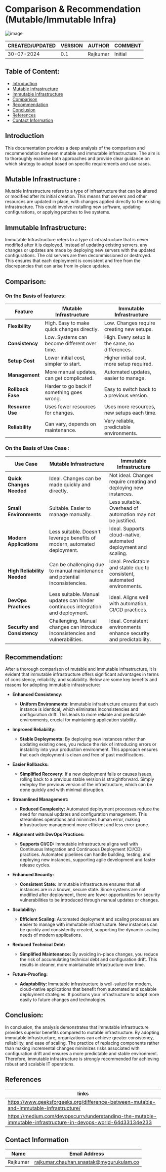 # Comparison & Recommendation (Mutable/Immutable Infra)

![image](https://github.com/user-attachments/assets/8e350d22-5994-4fe3-a146-fc13e8b85151)


|CREATED/UPDATED |VERSION|AUTHOR|COMMENT|
|--------|-----------|-------|---------|
|30-07-2024|0.1|Rajkumar|  Initial |

## Table of Content: 
- [Introduction](#Introduction)
- [Mutable Infrastructure](#mutable-infrastructure)
- [Immutable Infrastructure](#Immutable-Infrastructure)
- [Comparison](#Comparison)
- [Recommendation](#Recommendation)
- [Conclusion](#Conclusion)
- [References](#References)
- [Contact Information](#Contact-Information)


## Introduction
This documentation provides a deep analysis of the comparison and recommendation between mutable and immutable infrastructure. The aim is to thoroughly examine both approaches and provide clear guidance on which strategy to adopt based on specific requirements and use cases.

## Mutable Infrastructure : 
Mutable Infrastructure refers to a type of infrastructure that can be altered or modified after its initial creation. This means that servers and other resources are updated in place, with changes applied directly to the existing infrastructure. This could involve installing new software, updating configurations, or applying patches to live systems.

## Immutable Infrastructure:
Immutable Infrastructure refers to a type of infrastructure that is never modified after it is deployed. Instead of updating existing servers, any changes or updates are made by deploying new servers with the updated configurations. The old servers are then decommissioned or destroyed. This ensures that each deployment is consistent and free from the discrepancies that can arise from in-place updates.

## Comparison:

### On the Basis of features: 

| Feature                  | Mutable Infrastructure                          | Immutable Infrastructure                     |
|--------------------------|-------------------------------------------------|----------------------------------------------|
| **Flexibility**          | High. Easy to make quick changes directly.      | Low. Changes require creating new setups.    |
| **Consistency**          | Low. Systems can become different over time.    | High. Every setup is the same, no differences.|
| **Setup Cost**           | Lower initial cost, simpler to start.           | Higher initial cost, more setup required.    |
| **Management**           | More manual updates, can get complicated.       | Automated updates, easier to manage.         |
| **Rollback Ease**        | Harder to go back if something goes wrong.      | Easy to switch back to a previous version.   |
| **Resource Use**         | Uses fewer resources for changes.               | Uses more resources, new setups each time.   |
| **Reliability**          | Can vary, depends on maintenance.               | Very reliable, predictable environments.     |

### On the Basis of Use Case : 

| Use Case                          | Mutable Infrastructure                     | Immutable Infrastructure                    |
|-----------------------------------|---------------------------------------------|---------------------------------------------|
| **Quick Changes Needed**          | Ideal. Changes can be made quickly and directly. | Not ideal. Changes require creating and deploying new instances. |
| **Small Environments**            | Suitable. Easier to manage manually.        | Less suitable. Overhead of automation may not be justified. |
| **Modern Applications**           | Less suitable. Doesn't leverage benefits of modern, automated deployment. | Ideal. Supports cloud-native, automated deployment and scaling. |
| **High Reliability Needed**       | Can be challenging due to manual maintenance and potential inconsistencies. | Ideal. Predictable and stable due to consistent, automated environments. |
| **DevOps Practices**              | Less suitable. Manual updates can hinder continuous integration and deployment. | Ideal. Aligns well with automation, CI/CD practices. |
| **Security and Consistency**      | Challenging. Manual changes can introduce inconsistencies and vulnerabilities. | Ideal. Consistent environments enhance security and predictability. |

## Recommendation: 

 After a thorough comparison of mutable and immutable infrastructure, it is evident that immutable infrastructure offers significant advantages in terms of consistency, reliability, and scalability. 
Below are some key benefits and reasons for adopting immutable infrastructure:

- **Enhanced Consistency:**
   - **Uniform Environments:** Immutable infrastructure ensures that each instance is identical, which eliminates inconsistencies and configuration drift. This leads to more reliable and predictable environments, crucial for maintaining application stability.

- **Improved Reliability:**
   - **Stable Deployments:** By deploying new instances rather than updating existing ones, you reduce the risk of introducing errors or instability into your production environment. This approach ensures that each deployment is clean and free of past modifications.

- **Easier Rollbacks:**
   - **Simplified Recovery:** If a new deployment fails or causes issues, rolling back to a previous stable version is straightforward. Simply redeploy the previous version of the infrastructure, which can be done quickly and with minimal disruption.

- **Streamlined Management:**
   - **Reduced Complexity:** Automated deployment processes reduce the need for manual updates and configuration management. This streamlines operations and minimizes human error, making infrastructure management more efficient and less error-prone.

- **Alignment with DevOps Practices:**
   - **Supports CI/CD:** Immutable infrastructure aligns well with Continuous Integration and Continuous Deployment (CI/CD) practices. Automated pipelines can handle building, testing, and deploying new instances, supporting agile development and faster release cycles.

- **Enhanced Security:**
   - **Consistent State:** Immutable infrastructure ensures that all instances are in a known, secure state. Since systems are not modified after deployment, there are fewer opportunities for security vulnerabilities to be introduced through manual updates or changes.

- **Scalability:**
   - **Efficient Scaling:** Automated deployment and scaling processes are easier to manage with immutable infrastructure. New instances can be quickly and consistently created, supporting the dynamic scaling needs of modern applications.

- **Reduced Technical Debt:**
   - **Simplified Maintenance:** By avoiding in-place changes, you reduce the risk of accumulating technical debt and configuration drift. This results in cleaner, more maintainable infrastructure over time.

- **Future-Proofing:**
    - **Adaptability:** Immutable infrastructure is well-suited for modern, cloud-native applications that benefit from automated and scalable deployment strategies. It positions your infrastructure to adapt more easily to future changes and technologies.

## Conclusion:
In conclusion, the analysis demonstrates that immutable infrastructure provides superior benefits compared to mutable infrastructure. By adopting immutable infrastructure, organizations can achieve greater consistency, reliability, and ease of scaling. The practice of replacing components rather than making incremental changes minimizes risks associated with configuration drift and ensures a more predictable and stable environment. Therefore, immutable infrastructure is strongly recommended for achieving robust and scalable IT operations.

## References 
|links | 
|-------|
|https://www.geeksforgeeks.org/difference-between-mutable-and-immutable-infrastructure/|
|https://medium.com/devopscurry/understanding-the-mutable-immutable-infrastructure-in-devops-world-64d33134e233|

## Contact Information 
|Name|Email Address|
|:---:|:---:|
|Rajkumar|rajkumar.chauhan.snaatak@mygurukulam.co|











